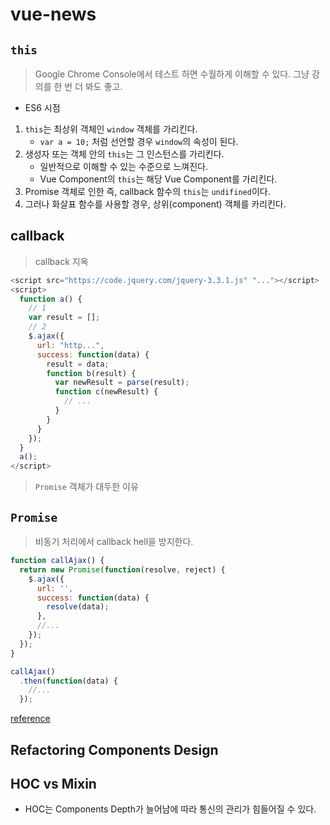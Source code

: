 # vue-news

## `this`

>   Google Chrome Console에서 테스트 하면 수월하게 이해할 수 있다.
>   그냥 강의를 한 번 더 봐도 좋고.

-   ES6 시점
1.  `this`는 최상위 객체인 `window` 객체를 가리킨다.
    -   `var a = 10;` 처럼 선언할 경우 `window`의 속성이 된다.
2.  생성자 또는 객체 안의 `this`는 그 인스턴스를 가리킨다.
    -   일반적으로 이해할 수 있는 수준으로 느껴진다.
    -   Vue Component의 `this`는 해당 Vue Component를 가리킨다.
3.  Promise 객체로 인한 즉, callback 함수의 `this`는 `undifined`이다.
4.  그러나 화살표 함수를 사용할 경우, 상위(component) 객체를 카리킨다.

## callback

>   callback 지옥

```js
<script src="https://code.jquery.com/jquery-3.3.1.js" "..."></script>
<script>
  function a() {
    // 1
    var result = [];
    // 2
    $.ajax({
      url: "http...",
      success: function(data) {
        result = data;
        function b(result) {
          var newResult = parse(result);
          function c(newResult) {
            // ...
          }
        }
      }
    });
  }
  a();
</script>
```

>   `Promise` 객체가 대두한 이유

## `Promise`

>   비동기 처리에서 callback hell을 방지한다.

```js
function callAjax() {
  return new Promise(function(resolve, reject) {
    $.ajax({
      url: '',
      success: function(data) {
        resolve(data);
      },
      //...
    });
  });
}

callAjax()
  .then(function(data) {
    //...
  });
```

[reference](https://joshua1988.github.io/web-development/javascript/promise-for-beginners)

## Refactoring Components Design

## HOC vs Mixin

-   HOC는 Components Depth가 늘어남에 따라 통신의 관리가 힘들어질 수 있다.